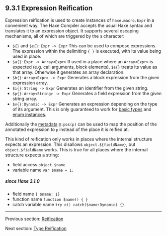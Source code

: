 ## 9.3.1 Expression Reification

Expression reification is used to create instances of `haxe.macro.Expr` in a convenient way. The Haxe Compiler accepts the usual Haxe syntax and translates it to an expression object. It supports several escaping mechanisms, all of which are triggered by the `$` character:

* `${}` and `$e{}`: `Expr -> Expr` This can be used to compose expressions. The expression within the delimiting `{ }` is executed, with its value being used in place.
* `$a{}`: `Expr -> Array<Expr>` If used in a place where an `Array<Expr>` is expected (e.g. call arguments, block elements), `$a{}` treats its value as that array. Otherwise it generates an array declaration.
* `$b{}`: `Array<Expr> -> Expr` Generates a block expression from the given expression array.
* `$i{}`: `String -> Expr` Generates an identifier from the given string.
* `$p{}`: `Array<String> -> Expr` Generates a field expression from the given string array.
* `$v{}`: `Dynamic -> Expr` Generates an expression depending on the type of its argument. This is only guaranteed to work for [basic types](types-basic-types.md) and [enum instances](types-enum-instance.md).

Additionally the [metadata](lf-metadata.md) `@:pos(p)` can be used to map the position of the annotated expression to `p` instead of the place it is reified at.

This kind of reification only works in places where the internal structure expects an expression. This disallows `object.${fieldName}`, but `object.$fieldName` works. This is true for all places where the internal structure expects a string:

* field access `object.$name`
* variable name `var $name = 1;`

##### since Haxe 3.1.0

* field name `{ $name: 1} `
* function name `function $name() { }`
* catch variable name `try e() catch($name:Dynamic) {}`

---

Previous section: [Reification](macro-reification.md)

Next section: [Type Reification](macro-reification-type.md)